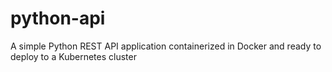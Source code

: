 # python-api
A simple Python REST API application containerized in Docker and ready to deploy to a Kubernetes cluster

